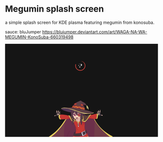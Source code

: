 # Megumin splash screen
a simple splash screen for KDE plasma featuring megumin from konosuba.

sauce: bluJumper https://blujumper.deviantart.com/art/WAGA-NA-WA-MEGUMIN-KonoSuba-660319498

![screenshot_splash](https://raw.githubusercontent.com/trueleo/com.github.trueleo.meguminsplash/master/contents/previews/splash.png)
